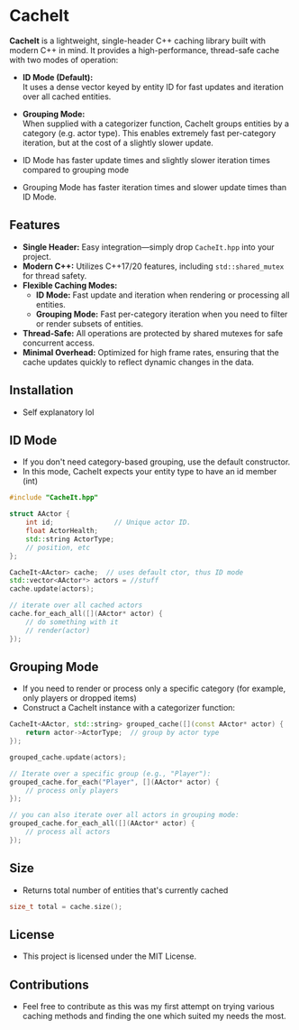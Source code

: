 # CacheIt

**CacheIt** is a lightweight, single-header C++ caching library built with modern C++ in mind. It provides a high-performance, thread-safe cache with two modes of operation:

- **ID Mode (Default):**  
  It uses a dense vector keyed by entity ID for fast updates and iteration over all cached entities.

- **Grouping Mode:**  
  When supplied with a categorizer function, CacheIt groups entities by a category (e.g. actor type).
  This enables extremely fast per-category iteration, but at the cost of a slightly slower update.
  
- ID Mode has faster update times and slightly slower iteration times compared to grouping mode
- Grouping Mode has faster iteration times and slower update times than ID Mode.

## Features

- **Single Header:** Easy integration—simply drop `CacheIt.hpp` into your project.
- **Modern C++:** Utilizes C++17/20 features, including `std::shared_mutex` for thread safety.
- **Flexible Caching Modes:**  
  - **ID Mode:** Fast update and iteration when rendering or processing all entities.
  - **Grouping Mode:** Fast per-category iteration when you need to filter or render subsets of entities.
- **Thread-Safe:** All operations are protected by shared mutexes for safe concurrent access.
- **Minimal Overhead:** Optimized for high frame rates, ensuring that the cache updates quickly to reflect dynamic changes in the data.

## Installation
- Self explanatory lol

## ID Mode 
- If you don't need category-based grouping, use the default constructor.
- In this mode, CacheIt expects your entity type to have an id member (int)
```cpp
#include "CacheIt.hpp"

struct AActor {
    int id;               // Unique actor ID.
    float ActorHealth;
    std::string ActorType;
    // position, etc
};

CacheIt<AActor> cache;  // uses default ctor, thus ID mode
std::vector<AActor*> actors = //stuff
cache.update(actors);

// iterate over all cached actors
cache.for_each_all([](AActor* actor) {
    // do something with it
    // render(actor)
});

```

## Grouping Mode 
- If you need to render or process only a specific category (for example, only players or dropped items)
- Construct a CacheIt instance with a categorizer function:
```cpp
CacheIt<AActor, std::string> grouped_cache([](const AActor* actor) {
    return actor->ActorType;  // group by actor type
});

grouped_cache.update(actors);

// Iterate over a specific group (e.g., "Player"):
grouped_cache.for_each("Player", [](AActor* actor) {
    // process only players
});

// you can also iterate over all actors in grouping mode:
grouped_cache.for_each_all([](AActor* actor) {
    // process all actors
});

```

## Size
- Returns total number of entities that's currently cached
```cpp
size_t total = cache.size();
```

## License
- This project is licensed under the MIT License.

## Contributions
- Feel free to contribute as this was my first attempt on trying various caching methods and finding the one which suited my needs the most.
